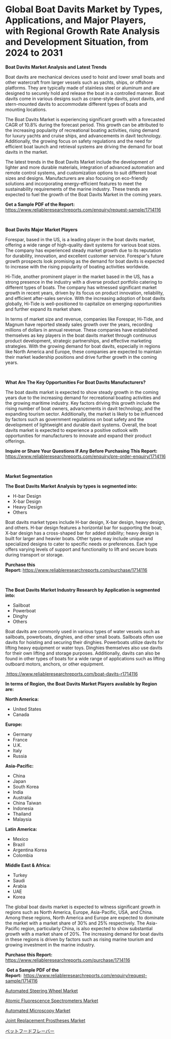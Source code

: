 <p><h1>Global Boat Davits Market by Types, Applications, and Major Players, with Regional Growth Rate Analysis and Development Situation, from 2024 to 2031</h1></p><p><strong>Boat Davits Market Analysis and Latest Trends</strong></p>
<p><p>Boat davits are mechanical devices used to hoist and lower small boats and other watercraft from larger vessels such as yachts, ships, or offshore platforms. They are typically made of stainless steel or aluminum and are designed to securely hold and release the boat in a controlled manner. Boat davits come in various designs such as crane-style davits, pivot davits, and stern-mounted davits to accommodate different types of boats and mounting locations.</p><p>The Boat Davits Market is experiencing significant growth with a forecasted CAGR of 10.8% during the forecast period. This growth can be attributed to the increasing popularity of recreational boating activities, rising demand for luxury yachts and cruise ships, and advancements in davit technology. Additionally, the growing focus on safety regulations and the need for efficient boat launch and retrieval systems are driving the demand for boat davits in the market.</p><p>The latest trends in the Boat Davits Market include the development of lighter and more durable materials, integration of advanced automation and remote control systems, and customization options to suit different boat sizes and designs. Manufacturers are also focusing on eco-friendly solutions and incorporating energy-efficient features to meet the sustainability requirements of the marine industry. These trends are expected to fuel the growth of the Boat Davits Market in the coming years.</p></p>
<p><strong>Get a Sample PDF of the Report:&nbsp;</strong> <a href="https://www.reliableresearchreports.com/enquiry/request-sample/1714116">https://www.reliableresearchreports.com/enquiry/request-sample/1714116</a></p>
<p>&nbsp;</p>
<p><strong>Boat Davits Major Market Players</strong></p>
<p><p>Forespar, based in the US, is a leading player in the boat davits market, offering a wide range of high-quality davit systems for various boat sizes. The company has experienced steady market growth due to its reputation for durability, innovation, and excellent customer service. Forespar's future growth prospects look promising as the demand for boat davits is expected to increase with the rising popularity of boating activities worldwide.</p><p>Hi-Tide, another prominent player in the market based in the US, has a strong presence in the industry with a diverse product portfolio catering to different types of boats. The company has witnessed significant market growth in recent years, driven by its focus on product innovation, reliability, and efficient after-sales service. With the increasing adoption of boat davits globally, Hi-Tide is well-positioned to capitalize on emerging opportunities and further expand its market share.</p><p>In terms of market size and revenue, companies like Forespar, Hi-Tide, and Magnum have reported steady sales growth over the years, recording millions of dollars in annual revenue. These companies have established themselves as key players in the boat davits market through continuous product development, strategic partnerships, and effective marketing strategies. With the growing demand for boat davits, especially in regions like North America and Europe, these companies are expected to maintain their market leadership positions and drive further growth in the coming years.</p></p>
<p>&nbsp;</p>
<p><strong>What Are The Key Opportunities For Boat Davits Manufacturers?</strong></p>
<p><p>The boat davits market is expected to show steady growth in the coming years due to the increasing demand for recreational boating activities and the growing maritime industry. Key factors driving this growth include the rising number of boat owners, advancements in davit technology, and the expanding tourism sector. Additionally, the market is likely to be influenced by factors such as government regulations on boat safety and the development of lightweight and durable davit systems. Overall, the boat davits market is expected to experience a positive outlook with opportunities for manufacturers to innovate and expand their product offerings.</p></p>
<p><strong>Inquire or Share Your Questions If Any Before Purchasing This Report:</strong> <a href="https://www.reliableresearchreports.com/enquiry/pre-order-enquiry/1714116">https://www.reliableresearchreports.com/enquiry/pre-order-enquiry/1714116</a></p>
<p>&nbsp;</p>
<p><strong>Market Segmentation</strong></p>
<p><strong>The Boat Davits Market Analysis by types is segmented into:</strong></p>
<p><ul><li>H-bar Design</li><li>X-bar Design</li><li>Heavy Design</li><li>Others</li></ul></p>
<p><p>Boat davits market types include H-bar design, X-bar design, heavy design, and others. H-bar design features a horizontal bar for supporting the boat; X-bar design has a cross-shaped bar for added stability; heavy design is built for larger and heavier boats. Other types may include unique and specialized designs to cater to specific needs or preferences. Each type offers varying levels of support and functionality to lift and secure boats during transport or storage.</p></p>
<p><strong>Purchase this Report:&nbsp;</strong><a href="https://www.reliableresearchreports.com/purchase/1714116">https://www.reliableresearchreports.com/purchase/1714116</a></p>
<p>&nbsp;</p>
<p><strong>The Boat Davits Market Industry Research by Application is segmented into:</strong></p>
<p><ul><li>Sailboat</li><li>Powerboat</li><li>Dinghy</li><li>Others</li></ul></p>
<p><p>Boat davits are commonly used in various types of water vessels such as sailboats, powerboats, dinghies, and other small boats. Sailboats often use davits for hoisting and securing their dinghies. Powerboats utilize davits for lifting heavy equipment or water toys. Dinghies themselves also use davits for their own lifting and storage purposes. Additionally, davits can also be found in other types of boats for a wide range of applications such as lifting outboard motors, anchors, or other equipment.</p></p>
<p><a href="https://www.reliableresearchreports.com/boat-davits-r1714116">&nbsp;https://www.reliableresearchreports.com/boat-davits-r1714116</a></p>
<p><strong>In terms of Region, the Boat Davits Market Players available by Region are:</strong></p>
<p>
    <p> <strong> North America: </strong>
        <ul>
            <li>United States</li>
            <li>Canada</li>
        </ul>
        </p> 
    <p> <strong> Europe: </strong>
        <ul>
            <li>Germany</li>
            <li>France</li>
            <li>U.K.</li>
            <li>Italy</li>
            <li>Russia</li>
        </ul>
        </p> 
    <p> <strong> Asia-Pacific: </strong>
        <ul>
            <li>China</li>
            <li>Japan</li>
            <li>South Korea</li>
            <li>India</li>
            <li>Australia</li>
            <li>China Taiwan</li>
            <li>Indonesia</li>
            <li>Thailand</li>
            <li>Malaysia</li>
        </ul>
        </p> 
    <p> <strong> Latin America: </strong>
        <ul>
            <li>Mexico</li>
            <li>Brazil</li>
            <li>Argentina Korea</li>
            <li>Colombia</li>
        </ul>
        </p> 
    <p> <strong> Middle East & Africa: </strong>
        <ul>
            <li>Turkey</li>
            <li>Saudi</li>
            <li>Arabia</li>
            <li>UAE</li>
            <li>Korea</li>
        </ul>
    </p>
    </p>
<p><p>The global boat davits market is expected to witness significant growth in regions such as North America, Europe, Asia-Pacific, USA, and China. Among these regions, North America and Europe are expected to dominate the market with a market share of 30% and 25% respectively. The Asia-Pacific region, particularly China, is also expected to show substantial growth with a market share of 20%. The increasing demand for boat davits in these regions is driven by factors such as rising marine tourism and growing investment in the marine industry.</p></p>
<p><strong>Purchase this Report: </strong><a href="https://www.reliableresearchreports.com/purchase/1714116">https://www.reliableresearchreports.com/purchase/1714116</a></p>
<p>&nbsp;<strong>Get a Sample PDF of the Report:&nbsp;&nbsp;</strong><a href="https://www.reliableresearchreports.com/enquiry/request-sample/1714116">https://www.reliableresearchreports.com/enquiry/request-sample/1714116</a></p>
<p><strong></strong></p>
<p><p><a href="https://view.publitas.com/reportprime-1/automated-steering-wheel-market-size-and-market-trends-complete-industry-overview-2024-to-2031/">Automated Steering Wheel Market</a></p><p><a href="https://github.com/myacatherineblakecaczo9vcsw/Market-Research-Report-List-2/blob/main/atomic-fluorescence-spectrometers-market.md">Atomic Fluorescence Spectrometers Market</a></p><p><a href="https://github.com/okotobwrhuteie/Market-Research-Report-List-2/blob/main/automated-microscopy-market.md">Automated Microscopy Market</a></p><p><a href="https://flame-sidecar-702.notion.site/Joint-Replacement-Prostheses-Market-Size-Reveals-the-Best-Marketing-Channels-In-Global-Industry-565df96cdd2b414682e4483360dcaded">Joint Replacement Prostheses Market</a></p><p><a href="https://github.com/SarahFahey88/Market-Research-Report-List-1/blob/main/773361434134.md">ペットフードフレーバー</a></p></p>